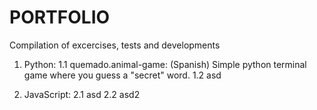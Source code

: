 # PORTFOLIO
Compilation of excercises, tests and developments

1. Python:
  1.1 quemado.animal-game: (Spanish) Simple python terminal game where you guess a "secret" word.
  1.2 asd

2. JavaScript:
  2.1 asd
  2.2 asd2
